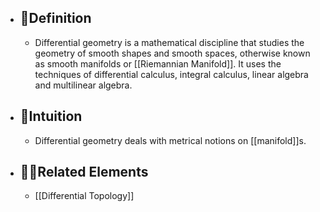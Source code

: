 - ## 📝Definition
	- Differential geometry is a mathematical discipline that studies the geometry of smooth shapes and smooth spaces, otherwise known as smooth manifolds or [[Riemannian Manifold]]. It uses the techniques of differential calculus, integral calculus, linear algebra and multilinear algebra.
- ## 🧠Intuition
	- Differential geometry deals with metrical notions on [[manifold]]s.
- ## 🙋‍♂️Related Elements
	- [[Differential Topology]]